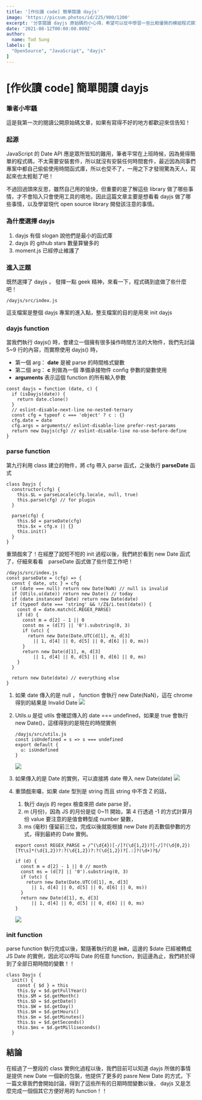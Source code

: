 ```yaml
---
title: '[作伙讀 code] 簡單閱讀 dayjs'
image: 'https://picsum.photos/id/225/900/1200'
excerpt: '分享閱讀 dayjs 原始碼的小心得，希望可以從中學習一些比較優質的模組程式撰寫方法。'
date: '2021-08-12T00:00:00.000Z'
author:
  name: Tod Sung
labels: [
  "OpenSource", "JavaScript", "dayjs"
]
---
```


# [作伙讀 code] 簡單閱讀 dayjs
### 筆者小牢騷

這是我第一次的閱讀公開原始碼文章，如果有寫得不好的地方都歡迎來信告知！

### 起源
JavaScript 的 Date API 應是眾所皆知的難用，筆者平常在上班時候，因為覺得簡單的程式碼，不太需要安裝套件，所以就沒有安裝任何時間套件，最近因為同事們專案中都自己偷偷使用時間函式庫，所以也受不了，一用之下才發現驚為天人，寫起來也太輕鬆了吧！

不過回過頭來反思，雖然自己用的愉快，但重要的是了解這些 library 做了哪些事情，才不會陷入只會使用工具的境地，因此這篇文章主要是想看看 dayjs 做了哪些事情，以及學習現代 open source library 開發該注意的事情。

### 為什麼選擇 dayjs

1. dayjs 有個 slogan 說他們是最小的函式庫
2. dayjs 的 github stars 數量算蠻多的
3. moment.js 已經停止維護了

### 進入正題

既然選擇了 dayjs ， 發揮一點 geek 精神，來看一下，程式碼到底做了些什麼吧！

```javascript=
/dayjs/src/index.js
```
這支檔案是整個 dayjs 專案的進入點，整支檔案的目的是用來 init dayjs

### dayjs function

當我們執行 dayjs() 時，會建立一個擁有很多操作時間方法的大物件，我們先討論 5~9 行的內容，而實際使用 dayjs() 時，
* 第一個 arg： <b>date</b> 是被 parse 的時間格式變數
* 第二個 arg： <b>c</b> 則做為一個 準備承接物件 config 參數的變數使用
* <b>arguments</b> 表示這個 function 的所有輸入參數

```javascript=
const dayjs = function (date, c) {
  if (isDayjs(date)) {
    return date.clone()
  }
  // eslint-disable-next-line no-nested-ternary
  const cfg = typeof c === 'object' ? c : {}
  cfg.date = date
  cfg.args = arguments// eslint-disable-line prefer-rest-params
  return new Dayjs(cfg) // eslint-disable-line no-use-before-define
}
```

### parse function
第九行利用 class 建立的物件，將 cfg 帶入 parse 函式，之後執行 <b>parseDate</b> 函式 

```javascript=
class Dayjs {
  constructor(cfg) {
    this.$L = parseLocale(cfg.locale, null, true)
    this.parse(cfg) // for plugin
  }
  
  parse(cfg) {
    this.$d = parseDate(cfg)
    this.$x = cfg.x || {}
    this.init()
  }
}
```

重頭戲來了！在經歷了說短不短的 init 過程以後，我們終於看到 new Date 函式了，仔細來看看　parseDate 函式做了些什麼工作吧！

```javascript=
/dayjs/src/index.js
const parseDate = (cfg) => {
  const { date, utc } = cfg
  if (date === null) return new Date(NaN) // null is invalid
  if (Utils.u(date)) return new Date() // today
  if (date instanceof Date) return new Date(date)
  if (typeof date === 'string' && !/Z$/i.test(date)) {
    const d = date.match(C.REGEX_PARSE)
    if (d) {
      const m = d[2] - 1 || 0
      const ms = (d[7] || '0').substring(0, 3)
      if (utc) {
        return new Date(Date.UTC(d[1], m, d[3]
          || 1, d[4] || 0, d[5] || 0, d[6] || 0, ms))
      }
      return new Date(d[1], m, d[3]
          || 1, d[4] || 0, d[5] || 0, d[6] || 0, ms)
    }
  }

  return new Date(date) // everything else
}
```

1. 如果 date 傳入的是 null ， function 會執行 new Date(NaN)，這在 chrome 得到的結果是 Invalid Date
![](https://i.imgur.com/y6w0VE3.png)

2. Utils.u 是從 utils 會確認傳入的 date === undefined，如果是 true 會執行 new Date()，這樣得到的是現在的時間實例
    ```javascript=
    /dayjs/src/utils.js
    const isUndefined = s => s === undefined
    export default {
      u: isUndefined
    }
    ```
    ![](https://i.imgur.com/yQQDSTE.png)

3. 如果傳入的是 Date 的實例，可以直接將 date 帶入 new Date(date)
    ![](https://i.imgur.com/kVp4Rch.png)

4. 重頭戲來囉，如果 date 型別是 string 而且 string 中不含 Z 的話，
    1. 執行 dayjs 的 regex 檢查來把 date parse 好，
    2. m (月份)，因為 JS 的月份是從 0~11 開始，第 4 行透過 -1 的方式計算月份 value 要注意的是值會轉型成 number 變數，
    3. ms (毫秒) 僅留前三位，完成以後就能根據 new Date 的丟數個參數的方式，得到最終的 Date 實例。
    ```javascript=
    export const REGEX_PARSE = /^(\d{4})[-/]?(\d{1,2})?[-/]?(\d{0,2})[Tt\s]*(\d{1,2})?:?(\d{1,2})?:?(\d{1,2})?[.:]?(\d+)?$/
    
    if (d) {
      const m = d[2] - 1 || 0 // month 
      const ms = (d[7] || '0').substring(0, 3) 
      if (utc) {
        return new Date(Date.UTC(d[1], m, d[3]
          || 1, d[4] || 0, d[5] || 0, d[6] || 0, ms))
      }
      return new Date(d[1], m, d[3]
          || 1, d[4] || 0, d[5] || 0, d[6] || 0, ms)
    }
    ```
    ![](https://i.imgur.com/GNg47En.png)


### init function
parse function 執行完成以後，緊隨著執行的是 <b>init</b>，這邊的 $date 已經被轉成 JS Date 的實例，因此可以呼叫 Date 的任意 function，到這邊為止，我們終於得到了全部日期時間的變數！！
```javascript=
class Dayjs {
  init() {
    const { $d } = this
    this.$y = $d.getFullYear()
    this.$M = $d.getMonth()
    this.$D = $d.getDate()
    this.$W = $d.getDay()
    this.$H = $d.getHours()
    this.$m = $d.getMinutes()
    this.$s = $d.getSeconds()
    this.$ms = $d.getMilliseconds()
  }
```

## 結論

在經過了一整段的 class 實例化過程以後，我們目前可以知道 dayjs 所做的事情是提供 new Date 一個新的包裝，他提供了更多的 pasre New Date 的方式，下一篇文章我們會開始討論，得到了這些所有的日期時間變數以後， dayjs 又是怎麼完成一個個其它方便好用的 function！！